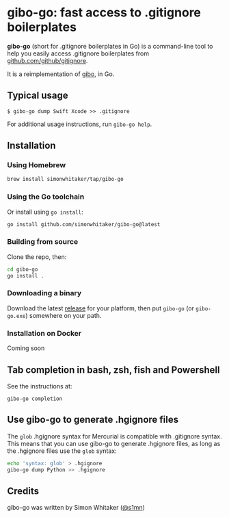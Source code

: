 # gibo-go: fast access to .gitignore boilerplates

**gibo-go** (short for .gitignore boilerplates in Go) is a command-line tool to help you easily access .gitignore boilerplates from [github.com/github/gitignore](https://github.com/github/gitignore).

It is a reimplementation of [gibo](https://github.com/simonwhitaker/gibo), in Go.

## Typical usage

```console
$ gibo-go dump Swift Xcode >> .gitignore
```

For additional usage instructions, run `gibo-go help`.

## Installation

### Using Homebrew

```sh
brew install simonwhitaker/tap/gibo-go
```

### Using the Go toolchain

Or install using `go install`:

```sh
go install github.com/simonwhitaker/gibo-go@latest
```

### Building from source

Clone the repo, then:

```sh
cd gibo-go
go install .
```

### Downloading a binary

Download the latest [release](https://github.com/simonwhitaker/gibo-go/releases) for your platform, then put `gibo-go` (or `gibo-go.exe`) somewhere on your path.

### Installation on Docker

Coming soon

## Tab completion in bash, zsh, fish and Powershell

See the instructions at:

```
gibo-go completion
```

## Use gibo-go to generate .hgignore files

The `glob` .hgignore syntax for Mercurial is compatible with .gitignore syntax. This means that you can use gibo-go to generate .hgignore files, as long as the .hgignore files use the `glob` syntax:

```sh
echo 'syntax: glob' > .hgignore
gibo-go dump Python >> .hgignore
```

## Credits

gibo-go was written by Simon Whitaker ([@s1mn](http://twitter.com/s1mn))
